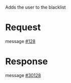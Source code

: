 Adds the user to the blacklist

# Request
message [#128](../../../proto/README.md#action_128)

# Response
message [#30128](../../../proto/README.md#action_30128)

